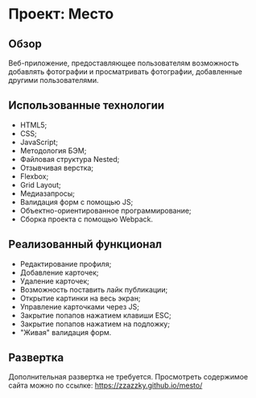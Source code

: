 # Проект: Место

## Обзор

Веб-приложение, предоставляющее пользователям возможность добавлять фотографии и просматривать фотографии, добавленные другими пользователями.

## Использованные технологии

- HTML5;
- CSS;
- JavaScript;
- Методология БЭМ;
- Файловая структура Nested;
- Отзывчивая верстка;
- Flexbox;
- Grid Layout;
- Медиазапросы;
- Валидация форм с помощью JS;
- Объектно-ориентированное программирование;
- Сборка проекта с помощью Webpack.

## Реализованный функционал

- Редактирование профиля;
- Добавление карточек;
- Удаление карточек;
- Возможность поставить лайк публикации;
- Открытие картинки на весь экран;
- Управление карточками через JS;
- Закрытие попапов нажатием клавиши ESC;
- Закрытие попапов нажатием на подложку;
- "Живая" валидация форм.

## Развертка

Дополнительная развертка не требуется.
Просмотреть содержимое сайта можно по ссылке: https://zzazzky.github.io/mesto/
